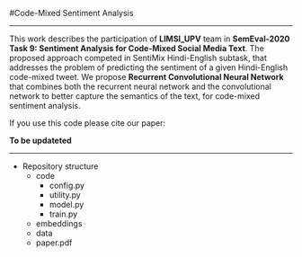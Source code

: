 #Code-Mixed Sentiment Analysis
***
This work describes the participation of **LIMSI\_UPV** team in **SemEval-2020 Task 9: Sentiment Analysis for Code-Mixed Social Media Text**.
The proposed approach competed in SentiMix Hindi-English subtask, that addresses the problem of predicting the sentiment of a given Hindi-English code-mixed tweet. 
We propose **Recurrent Convolutional Neural Network** that combines both the recurrent neural network and the convolutional network to better capture the semantics of the text, for code-mixed sentiment analysis. 

If you use this code please cite our paper:

**To be updateted**


***
- Repository structure
	+ code
		+ config.py
		+ utility.py
		+ model.py
		+ train.py
	+ embeddings
	+ data
	+ paper.pdf
